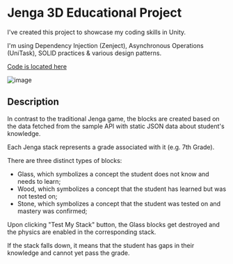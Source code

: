 # Jenga 3D Educational Project

I've created this project to showcase my coding skills in Unity.

I'm using Dependency Injection (Zenject), Asynchronous Operations (UniTask), SOLID practices & various design patterns.

[Code is located here](https://github.com/wolkp/code-sample/tree/main/Assets/Jenga3DModule/Scripts/Runtime)

![image](https://github.com/user-attachments/assets/c991a075-24af-426e-a40a-7030678f7397)

## Description
In contrast to the traditional Jenga game, the blocks are created based on the data fetched from the sample API with static JSON data about student's knowledge. 

Each Jenga stack represents a grade associated with it (e.g. 7th Grade).

There are three distinct types of blocks:
* Glass, which symbolizes a concept the student does not know and needs to learn;
* Wood, which symbolizes a concept that the student has learned but was not tested on;
* Stone, which symbolizes a concept that the student was tested on and mastery was confirmed;

Upon clicking "Test My Stack" button, the Glass blocks get destroyed and the physics are enabled in the corresponding stack. 

If the stack falls down, it means that the student has gaps in their knowledge and cannot yet pass the grade.
